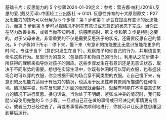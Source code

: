 

基础卡片：反思能力的 5 个步骤2024-01-09定义：参考：雷吉娜·帕利.(2019).反思的爱.(戴艾芳译).中国轻工业出版社 => 0101. 反思性养育的十大原则原文：P27反思能力的技巧可以分解为 5 个步骤：第 1 步和第 2 步旨在提高有意识的反思能力，而第 3 步到第 5 步可以视情况不同在有意识或无意识的状态下完成。当你正在努力改善关系，或者当你不知所措，倍感困惑时，第 2 步和第 3 步是特别必要的。对于父母来说，非常重要的不仅是需要反思孩子的状况，还需要反思自己的情况。5 个步骤如下所示：停下来，慢下来（有意识的技能要比无意识技能花更多的时间）。专注于当下（意识只发生在当下）。观察孩子和你自己的行为，并用语言来命名这些行为。反思行为的意义（包括孩子和你自己的行为）。利用从之前步骤中所获得的理解来指导你对孩子的回应。这些步骤发生在有意识还是无意识状态，取决于不同形势的需要。想想在实际生活中，你既有休闲时可以穿的衣服，也有盛装场合时可以穿的衣服，你会根据不同的场合穿不同类型的衣服。让自己慢下来，有意识的反思能力适用于有压力的情况，也适用于反思性养育原则所描述的任何情境。情况越平稳，你在反思能力方面的表现就会越好，就越有可能在不需要意识努力的情况下进行反思。换句话说，当你处于不明朗、紧张或冲突的情况时，我们鼓励父母使用完整的 5 个步骤。一旦对自己正在做的事情或已经决定的事情更有信心，或者压力已经过去了，再或者事情再次顺利地进行，你就可以让反思性思维回到幕后运行。